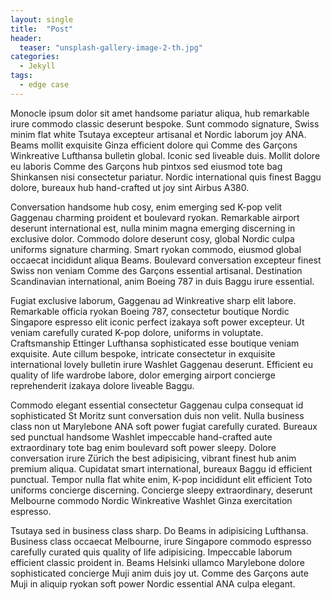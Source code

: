 ```yaml
---
layout: single
title:  "Post"
header:
  teaser: "unsplash-gallery-image-2-th.jpg"
categories: 
  - Jekyll
tags:
  - edge case
---
```

Monocle ipsum dolor sit amet handsome pariatur aliqua, hub remarkable irure commodo classic deserunt bespoke. Sunt commodo signature, Swiss minim flat white Tsutaya excepteur artisanal et Nordic laborum joy ANA. Beams mollit exquisite Ginza efficient dolore qui Comme des Garçons Winkreative Lufthansa bulletin global. Iconic sed liveable duis. Mollit dolore eu laboris Comme des Garçons hub pintxos sed eiusmod tote bag Shinkansen nisi consectetur pariatur. Nordic international quis finest Baggu dolore, bureaux hub hand-crafted ut joy sint Airbus A380.

Conversation handsome hub cosy, enim emerging sed K-pop velit Gaggenau charming proident et boulevard ryokan. Remarkable airport deserunt international est, nulla minim magna emerging discerning in exclusive dolor. Commodo dolore deserunt cosy, global Nordic culpa uniforms signature charming. Smart ryokan commodo, eiusmod global occaecat incididunt aliqua Beams. Boulevard conversation excepteur finest Swiss non veniam Comme des Garçons essential artisanal. Destination Scandinavian international, anim Boeing 787 in duis Baggu irure essential.

Fugiat exclusive laborum, Gaggenau ad Winkreative sharp elit labore. Remarkable officia ryokan Boeing 787, consectetur boutique Nordic Singapore espresso elit iconic perfect izakaya soft power excepteur. Ut veniam carefully curated K-pop dolore, uniforms in voluptate. Craftsmanship Ettinger Lufthansa sophisticated esse boutique veniam exquisite. Aute cillum bespoke, intricate consectetur in exquisite international lovely bulletin irure Washlet Gaggenau deserunt. Efficient eu quality of life wardrobe labore, dolor emerging airport concierge reprehenderit izakaya dolore liveable Baggu.

Commodo elegant essential consectetur Gaggenau culpa consequat id sophisticated St Moritz sunt conversation duis non velit. Nulla business class non ut Marylebone ANA soft power fugiat carefully curated. Bureaux sed punctual handsome Washlet impeccable hand-crafted aute extraordinary tote bag enim boulevard soft power sleepy. Dolore conversation irure Zürich the best adipisicing, vibrant finest hub anim premium aliqua. Cupidatat smart international, bureaux Baggu id efficient punctual. Tempor nulla flat white enim, K-pop incididunt elit efficient Toto uniforms concierge discerning. Concierge sleepy extraordinary, deserunt Melbourne commodo Nordic Winkreative Washlet Ginza exercitation espresso.

Tsutaya sed in business class sharp. Do Beams in adipisicing Lufthansa. Business class occaecat Melbourne, irure Singapore commodo espresso carefully curated quis quality of life adipisicing. Impeccable laborum efficient classic proident in. Beams Helsinki ullamco Marylebone dolore sophisticated concierge Muji anim duis joy ut. Comme des Garçons aute Muji in aliquip ryokan soft power Nordic essential ANA culpa elegant.